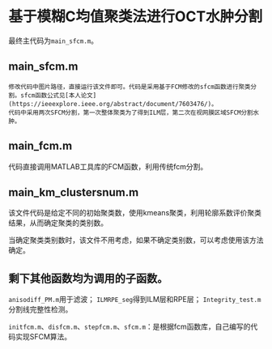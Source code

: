 # 基于模糊C均值聚类法进行OCT水肿分割
最终主代码为`main_sfcm.m`。

## main_sfcm.m
    修改代码中图片路径，直接运行该文件即可。代码是采用基于FCM修改的sfcm函数进行聚类分割。sfcm函数公式见[本人论文](https://ieeexplore.ieee.org/abstract/document/7603476/)。
    代码中采用两次SFCM分割，第一次整体聚类为了得到ILM层，第二次在视网膜区域SFCM分割水肿。

## main_fcm.m
代码直接调用MATLAB工具库的FCM函数，利用传统fcm分割。

## main_km_clustersnum.m
该文件代码是给定不同的初始聚类数，使用kmeans聚类，利用轮廓系数评价聚类结果，从而确定聚类的类别数。

当确定聚类类别数时，该文件不用考虑，如果不确定类别数，可以考虑使用该方法确定。

## 剩下其他函数均为调用的子函数。
`anisodiff_PM.m`用于滤波； `ILMRPE_seg`得到ILM层和RPE层； `Integrity_test.m`分割线完整性检测。

`initfcm.m`、`disfcm.m`、`stepfcm.m`、`sfcm.m`：是根据fcm函数库，自己编写的代码实现SFCM算法。
